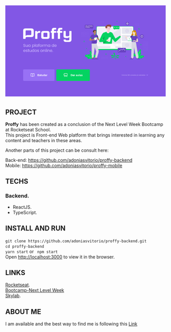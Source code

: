<h1 align="center" background="blue">
<img src="proffy-home.png" alt="Proffy" width="600px" />
</h1>

## PROJECT
**Proffy** has been created as a conclusion of the Next Level Week Bootcamp at Rocketseat School.<br />
This project is Front-end Web platform that brings interested in learning any content and teachers in these areas. 

Another parts of this project can be consult here:

Back-end: https://github.com/adoniasvitorio/proffy-backend<br />
Mobile: https://github.com/adoniasvitorio/proffy-mobile<br />

## TECHS
### Backend.
* ReactJS.
* TypeScript.

## INSTALL AND RUN

```git clone https://github.com/adoniasvitorio/proffy-backend.git```<br />
```cd proffy-backend```<br />
```yarn start``` or ``` npm start```<br />
Open [http://localhost:3000](http://localhost:3000) to view it in the browser.

## LINKS
[Rocketseat](https://rocketseat.com.br/).<br />
[Bootcamp-Next Level Week](https://rocketseat.com.br/)<br />
[Skylab](https://app.rocketseat.com.br/).

## ABOUT ME
I am available and the best way to find me is following this [Link](https://github.com/adoniasvitorio)